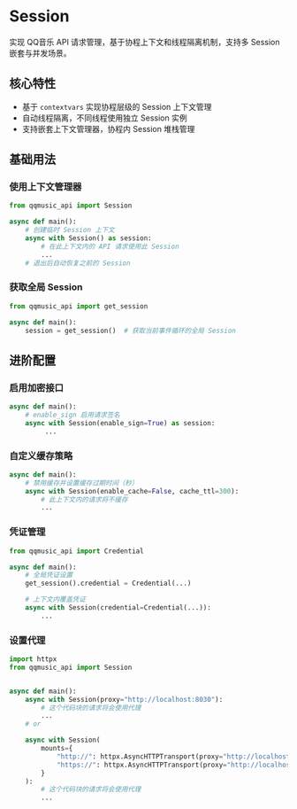 # Session

实现 QQ音乐 API 请求管理，基于协程上下文和线程隔离机制，支持多 Session 嵌套与并发场景。

## 核心特性

- 基于 `contextvars` 实现协程层级的 Session 上下文管理
- 自动线程隔离，不同线程使用独立 Session 实例
- 支持嵌套上下文管理器，协程内 Session 堆栈管理

## 基础用法

### 使用上下文管理器

```python
from qqmusic_api import Session

async def main():
    # 创建临时 Session 上下文
    async with Session() as session:
        # 在此上下文内的 API 请求使用此 Session
        ...
    # 退出后自动恢复之前的 Session
```

### 获取全局 Session

```python
from qqmusic_api import get_session

async def main():
    session = get_session()  # 获取当前事件循环的全局 Session
```

## 进阶配置

### 启用加密接口

```python
async def main():
    # enable_sign 启用请求签名
    async with Session(enable_sign=True) as session:
         ...
```

### 自定义缓存策略

```python
async def main():
    # 禁用缓存并设置缓存过期时间（秒）
    async with Session(enable_cache=False, cache_ttl=300):
        # 此上下文内的请求将不缓存
        ...
```

### 凭证管理

```python
from qqmusic_api import Credential

async def main():
    # 全局凭证设置
    get_session().credential = Credential(...)

    # 上下文内覆盖凭证
    async with Session(credential=Credential(...)):
        ...
```

### 设置代理

```python
import httpx
from qqmusic_api import Session


async def main():
    async with Session(proxy="http://localhost:8030"):
        # 这个代码块的请求将会使用代理
        ...
    # or

    async with Session(
        mounts={
            "http://": httpx.AsyncHTTPTransport(proxy="http://localhost:8030"),
            "https://": httpx.AsyncHTTPTransport(proxy="http://localhost:8031"),
        }
    ):
        # 这个代码块的请求将会使用代理
        ...
```
